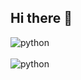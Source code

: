## Hi there 👋

<div style="display: inline_block">
  
  <img align="center" alt="python" src="https://img.shields.io/badge/Python-14354C?style=for-the-badge&logo=python&logoColor=white" />
</div><br/>

<div style="display: inline_block">
  
  <img align="center" alt="python" src="https://github-readme-stats.vercel.app/api/top-langs/?username={m4r1nho}&theme=blue-green" />
</div><br/>
